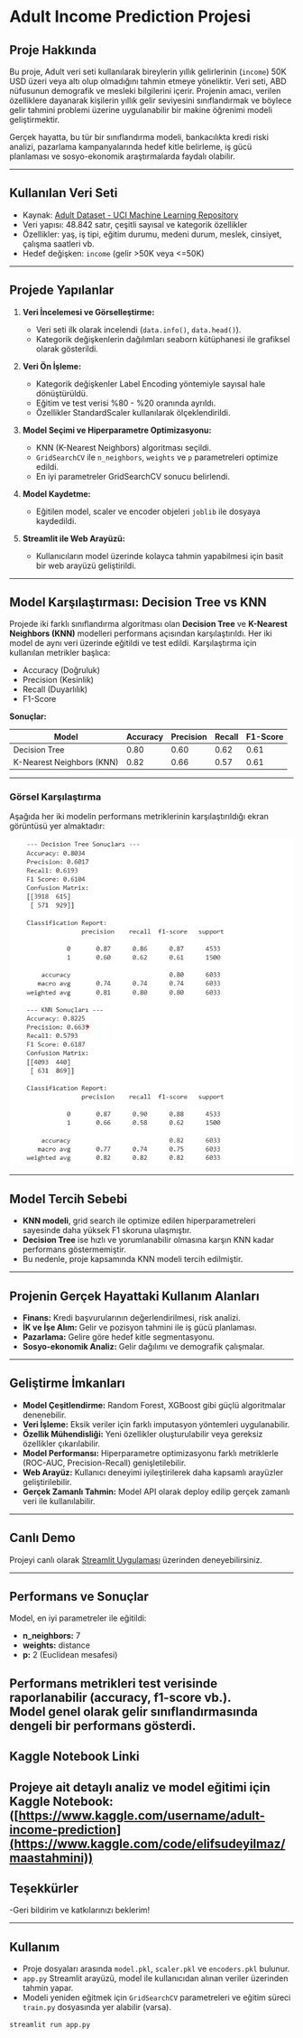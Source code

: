 # Adult Income Prediction Projesi

## Proje Hakkında

Bu proje, Adult veri seti kullanılarak bireylerin yıllık gelirlerinin (`income`) 50K USD üzeri veya altı olup olmadığını tahmin etmeye yöneliktir. Veri seti, ABD nüfusunun demografik ve mesleki bilgilerini içerir. Projenin amacı, verilen özelliklere dayanarak kişilerin yıllık gelir seviyesini sınıflandırmak ve böylece gelir tahmini problemi üzerine uygulanabilir bir makine öğrenimi modeli geliştirmektir.

Gerçek hayatta, bu tür bir sınıflandırma modeli, bankacılıkta kredi riski analizi, pazarlama kampanyalarında hedef kitle belirleme, iş gücü planlaması ve sosyo-ekonomik araştırmalarda faydalı olabilir.

---

## Kullanılan Veri Seti

- Kaynak: [Adult Dataset - UCI Machine Learning Repository](https://archive.ics.uci.edu/ml/datasets/Adult)
- Veri yapısı: 48.842 satır, çeşitli sayısal ve kategorik özellikler
- Özellikler: yaş, iş tipi, eğitim durumu, medeni durum, meslek, cinsiyet, çalışma saatleri vb.
- Hedef değişken: `income` (gelir >50K veya <=50K)

---

## Projede Yapılanlar

1. **Veri İncelemesi ve Görselleştirme:**
   - Veri seti ilk olarak incelendi (`data.info()`, `data.head()`).
   - Kategorik değişkenlerin dağılımları seaborn kütüphanesi ile grafiksel olarak gösterildi.

2. **Veri Ön İşleme:**
   - Kategorik değişkenler Label Encoding yöntemiyle sayısal hale dönüştürüldü.
   - Eğitim ve test verisi %80 - %20 oranında ayrıldı.
   - Özellikler StandardScaler kullanılarak ölçeklendirildi.

3. **Model Seçimi ve Hiperparametre Optimizasyonu:**
   - KNN (K-Nearest Neighbors) algoritması seçildi.
   - `GridSearchCV` ile `n_neighbors`, `weights` ve `p` parametreleri optimize edildi.
   - En iyi parametreler GridSearchCV sonucu belirlendi.

4. **Model Kaydetme:**
   - Eğitilen model, scaler ve encoder objeleri `joblib` ile dosyaya kaydedildi.
   
5. **Streamlit ile Web Arayüzü:**
   - Kullanıcıların model üzerinde kolayca tahmin yapabilmesi için basit bir web arayüzü geliştirildi.

---

## Model Karşılaştırması: Decision Tree vs KNN

Projede iki farklı sınıflandırma algoritması olan **Decision Tree** ve **K-Nearest Neighbors (KNN)** modelleri performans açısından karşılaştırıldı. Her iki model de aynı veri üzerinde eğitildi ve test edildi. Karşılaştırma için kullanılan metrikler başlıca:

- Accuracy (Doğruluk)
- Precision (Kesinlik)
- Recall (Duyarlılık)
- F1-Score

**Sonuçlar:**

| Model                      | Accuracy | Precision | Recall | F1-Score |
|----------------------------|----------|-----------|--------|----------|
| Decision Tree              | 0.80     | 0.60      | 0.62   | 0.61     |
| K-Nearest Neighbors (KNN)  | 0.82     | 0.66      | 0.57   | 0.61     |


---

### Görsel Karşılaştırma

Aşağıda her iki modelin performans metriklerinin karşılaştırıldığı ekran görüntüsü yer almaktadır:

![Model Performans Karşılaştırması](images/Karşılaştırma.png)



---

## Model Tercih Sebebi

- **KNN modeli**, grid search ile optimize edilen hiperparametreleri sayesinde daha yüksek F1 skoruna ulaşmıştır.
- **Decision Tree** ise hızlı ve yorumlanabilir olmasına karşın KNN kadar performans göstermemiştir.
- Bu nedenle, proje kapsamında KNN modeli tercih edilmiştir.

---

## Projenin Gerçek Hayattaki Kullanım Alanları

- **Finans:** Kredi başvurularının değerlendirilmesi, risk analizi.
- **İK ve İşe Alım:** Gelir ve pozisyon tahmini ile iş gücü planlaması.
- **Pazarlama:** Gelire göre hedef kitle segmentasyonu.
- **Sosyo-ekonomik Analiz:** Gelir dağılımı ve demografik çalışmalar.

---

## Geliştirme İmkanları

- **Model Çeşitlendirme:** Random Forest, XGBoost gibi güçlü algoritmalar denenebilir.
- **Veri İşleme:** Eksik veriler için farklı imputasyon yöntemleri uygulanabilir.
- **Özellik Mühendisliği:** Yeni özellikler oluşturulabilir veya gereksiz özellikler çıkarılabilir.
- **Model Performansı:** Hiperparametre optimizasyonu farklı metriklerle (ROC-AUC, Precision-Recall) genişletilebilir.
- **Web Arayüz:** Kullanıcı deneyimi iyileştirilerek daha kapsamlı arayüzler geliştirilebilir.
- **Gerçek Zamanlı Tahmin:** Model API olarak deploy edilip gerçek zamanlı veri ile kullanılabilir.

---
## Canlı Demo

Projeyi canlı olarak [Streamlit Uygulaması](https://maastahmini-dtp896frrr64rlmanla7es.streamlit.app) üzerinden deneyebilirsiniz.

---
## Performans ve Sonuçlar

Model, en iyi parametreler ile eğitildi:

- **n_neighbors:** 7  
- **weights:** distance  
- **p:** 2 (Euclidean mesafesi)  

Performans metrikleri test verisinde raporlanabilir (accuracy, f1-score vb.).  
Model genel olarak gelir sınıflandırmasında dengeli bir performans gösterdi.
---
## Kaggle Notebook Linki

Projeye ait detaylı analiz ve model eğitimi için Kaggle Notebook:  
([https://www.kaggle.com/username/adult-income-prediction](https://www.kaggle.com/code/elifsudeyilmaz/maastahmini))  
---

## Teşekkürler

-Geri bildirim ve katkılarınızı beklerim!

---
## Kullanım

- Proje dosyaları arasında `model.pkl`, `scaler.pkl` ve `encoders.pkl` bulunur.
- `app.py` Streamlit arayüzü, model ile kullanıcıdan alınan veriler üzerinden tahmin yapar.
- Modeli yeniden eğitmek için `GridSearchCV` parametreleri ve eğitim süreci `train.py` dosyasında yer alabilir (varsa).

```bash
streamlit run app.py

